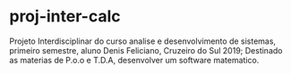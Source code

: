 # proj-inter-calc
Projeto Interdisciplinar do curso  analise e desenvolvimento de sistemas, primeiro semestre, aluno Denis Feliciano, Cruzeiro do Sul 2019;
Destinado as materias de P.o.o e T.D.A, desenvolver um software matematico.
